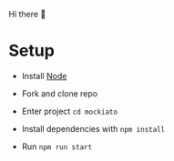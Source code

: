Hi there 👋

# Setup

* Install [Node](http://nodejs.org)

* Fork and clone repo

* Enter project `cd mockiato`

* Install dependencies with `npm install`

* Run `npm run start`
